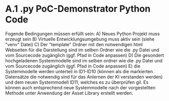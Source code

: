 # A.1 .py PoC-Demonstrator Python Code
Fogende Bedingungen müssen erfüllt sein:
A) Neues Python Projekt muss erzeugt sein
B) Virtuelle Entwicklungsumgebung muss aktiv sein (siehe "venv" Datei)
C) Der "template" Ordner mit den notwendigen html Webseiten für die Darstellung sind im selben Ordner wie die .py Datei und vom Sourcecode zugänglich (ggf. Pfad in Code anpassen)
D) Die gesondert hochgeladenen Systemmodelle sind im selben ordner wie die .py Datei und vom Sourcecode zugänglich (ggf. Pfad in Code anpassen)
E) die Systemmodelle werden unterteil in ID1-ID10 (können als die markierten Datensätze die notwendig sind für das Anlernen der KI verstanden werden) und dem neuen Systemmodell ID11, welches es zu überprüfen gil. Es können auch entsprechend neue Systemmodelle nach der vorgestellten Methode unter Anwendung der Asset Library erstellt werden.

